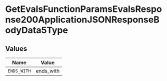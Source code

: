 # GetEvalsFunctionParamsEvalsResponse200ApplicationJSONResponseBodyData5Type


## Values

| Name        | Value       |
| ----------- | ----------- |
| `ENDS_WITH` | ends_with   |